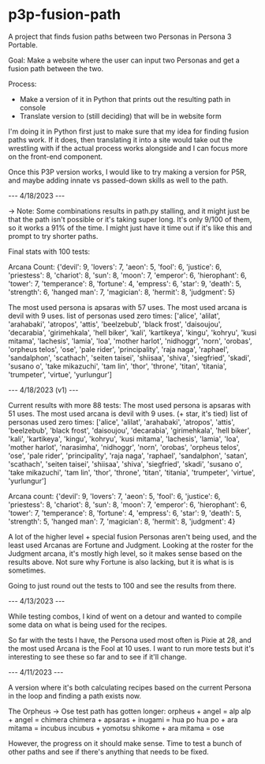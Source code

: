 # p3p-fusion-path
 A project that finds fusion paths between two Personas in Persona 3 Portable.

 Goal: Make a website where the user can input two Personas and get a fusion path
 between the two.

 Process:
 - Make a version of it in Python that prints out the resulting path in console
 - Translate version to (still deciding) that will be in website form

 I'm doing it in Python first just to make sure that my idea for finding fusion paths
 work. If it does, then translating it into a site would take out the wrestling with
 if the actual process works alongside and I can focus more on the front-end component.

 Once this P3P version works, I would like to try making a version for P5R, and maybe
 adding innate vs passed-down skills as well to the path.

 --- 4/18/2023 ---

 -> Note: Some combinations results in path.py stalling, and it might just be
 that the path isn't possible or it's taking super long.
 It's only 9/100 of them, so it works a 91% of the time.
 I might just have it time out if it's like this and prompt to try shorter paths.

 Final stats with 100 tests:

 Arcana Count:
 {'devil': 9, 'lovers': 7, 'aeon': 5, 'fool': 6, 'justice': 6, 'priestess': 8, 'chariot': 8, 'sun': 8, 'moon': 7, 'emperor': 6, 'hierophant': 6, 'tower': 7, 'temperance': 8, 'fortune': 4, 'empress': 6, 'star': 9, 'death': 5, 'strength': 6, 'hanged man': 7, 'magician': 8, 'hermit': 8, 'judgment': 5}

 The most used persona is apsaras with 57 uses.
 The most used arcana is devil with 9 uses.
 list of personas used zero times:  ['alice', 'alilat', 'arahabaki', 'atropos', 'attis', 'beelzebub', 'black frost', 'daisoujou', 'decarabia', 'girimehkala', 'hell biker', 'kali', 'kartikeya', 'kingu', 'kohryu', 'kusi mitama', 'lachesis', 'lamia', 'loa', 'mother harlot', 'nidhoggr', 'norn', 'orobas', 'orpheus telos', 'ose', 'pale rider', 'principality', 'raja naga', 'raphael', 'sandalphon', 'scathach', 'seiten taisei', 'shiisaa', 'shiva', 'siegfried', 'skadi', 'susano o', 'take mikazuchi', 'tam lin', 'thor', 'throne', 'titan', 'titania', 'trumpeter', 'virtue', 'yurlungur']

 --- 4/18/2023 (v1) ---

 Current results with more 88 tests:
 The most used persona is apsaras with 51 uses.
 The most used arcana is devil with 9 uses. (+ star, it's tied)
 list of personas used zero times:  ['alice', 'alilat', 'arahabaki', 'atropos', 'attis', 'beelzebub', 'black frost', 'daisoujou', 'decarabia', 'girimehkala', 'hell biker', 'kali', 'kartikeya', 'kingu', 'kohryu', 'kusi mitama', 'lachesis', 'lamia', 'loa', 'mother harlot', 'narasimha', 'nidhoggr', 'norn', 'orobas', 'orpheus telos', 'ose', 'pale rider', 'principality', 'raja naga', 'raphael', 'sandalphon', 'satan', 'scathach', 'seiten taisei', 'shiisaa', 'shiva', 'siegfried', 'skadi', 'susano o', 'take mikazuchi', 'tam lin', 'thor', 'throne', 'titan', 'titania', 'trumpeter', 'virtue', 'yurlungur']

 Arcana count:
 {'devil': 9, 'lovers': 7, 'aeon': 5, 'fool': 6, 'justice': 6, 'priestess': 8, 'chariot': 8, 'sun': 8, 'moon': 7, 'emperor': 6, 'hierophant': 6, 'tower': 7, 'temperance': 8, 'fortune': 4, 'empress': 6, 'star': 9, 'death': 5, 'strength': 5, 'hanged man': 7, 'magician': 8, 'hermit': 8, 'judgment': 4}

 A lot of the higher level + special fusion Personas aren't being used, and the least used Arcanas are Fortune and Judgment.
 Looking at the roster for the Judgment arcana, it's mostly high level, so it makes sense based on the results above.
 Not sure why Fortune is also lacking, but it is what is is sometimes.

 Going to just round out the tests to 100 and see the results from there.

  --- 4/13/2023 ---

  While testing combos, I kind of went on a detour and wanted to compile some data
  on what is being used for the recipes.

  So far with the tests I have, the Persona used most often is Pixie at 28, and the most
  used Arcana is the Fool at 10 uses. I want to run more tests but it's interesting to see
  these so far and to see if it'll change.

 --- 4/11/2023 ---

 A version where it's both calculating recipes based on the current Persona in the loop
 and finding a path exists now.

 The Orpheus -> Ose test path has gotten longer:
 orpheus + angel = alp
 alp + angel = chimera
 chimera + apsaras + inugami = hua po
 hua po + ara mitama = incubus
 incubus + yomotsu shikome + ara mitama = ose

 However, the progress on it should make sense. Time to test a bunch of other paths and see
 if there's anything that needs to be fixed.
